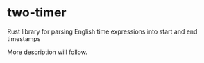 # two-timer
Rust library for parsing English time expressions into start and end timestamps

More description will follow.
